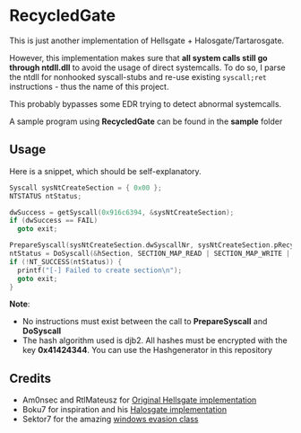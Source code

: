 # RecycledGate

This is just another implementation of Hellsgate + Halosgate/Tartarosgate.    

However, this implementation makes sure that **all system calls still go through ntdll.dll** to avoid the usage of direct systemcalls.
To do so, I parse the ntdll for nonhooked syscall-stubs and re-use existing ```syscall;ret``` instructions - thus the name of this project.   

This probably bypasses some EDR trying to detect abnormal systemcalls.

A sample program using **RecycledGate** can be found in the **sample** folder     

## Usage
Here is a snippet, which should be self-explanatory.
```c
Syscall sysNtCreateSection = { 0x00 };
NTSTATUS ntStatus;

dwSuccess = getSyscall(0x916c6394, &sysNtCreateSection);
if (dwSuccess == FAIL)
  goto exit;

PrepareSyscall(sysNtCreateSection.dwSyscallNr, sysNtCreateSection.pRecycledGate);
ntStatus = DoSyscall(&hSection, SECTION_MAP_READ | SECTION_MAP_WRITE | SECTION_MAP_EXECUTE, NULL, (PLARGE_INTEGER)&sizeBuffer, PAGE_EXECUTE_READWRITE, SEC_COMMIT, NULL);
if (!NT_SUCCESS(ntStatus)) {
  printf("[-] Failed to create section\n");
  goto exit;
}

```
**Note**:
* No instructions must exist between the call to **PrepareSyscall** and **DoSyscall**
* The hash algorithm used is djb2. All hashes must be encrypted with the key **0x41424344**. You can use the Hashgenerator in this repository

## Credits

* Am0nsec and RtlMateusz for [Original Hellsgate implementation](https://github.com/am0nsec/HellsGate)
* Boku7 for inspiration and his [Halosgate implementation](https://github.com/boku7/AsmHalosGate/)
* Sektor7 for the amazing [windows evasion class](https://sektor7.net)

